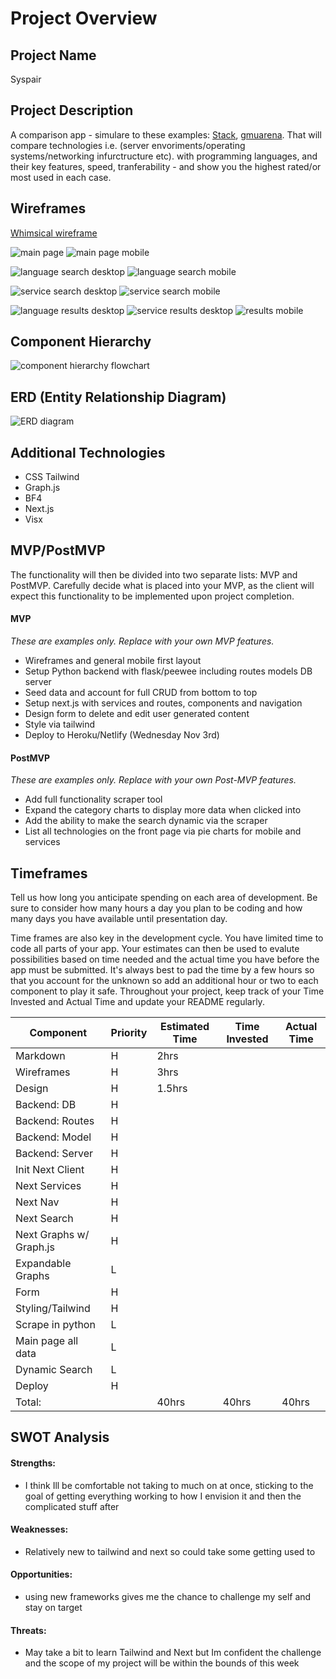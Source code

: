 # Project Overview

## Project Name

Syspair

## Project Description

A comparison app - simulare to these examples: [Stack](http://gpuboss.com/compare-gpus), [gmuarena](https://www.gsmarena.com/compare.php3). That will compare technologies i.e. (server envoriments/operating systems/networking infurctructure etc). with programming languages, and their key features, speed, tranferability - and show you the highest rated/or most used in each case.  

## Wireframes
[Whimsical wireframe](https://whimsical.com/syspair-wireframes-MMSPJScxKpcFVhLhnhasDr)

![main page](https://i.imgur.com/eZdfV2F.png?1)
![main page mobile](https://i.imgur.com/FGsKSQP.png)

![language search desktop](https://i.imgur.com/58Zawhl.png)
![language search mobile](https://i.imgur.com/WALGBzv.png)

![service search desktop](https://i.imgur.com/hL4iO91.png)
![service search mobile](https://i.imgur.com/5x1Lj3B.png)

![language results desktop](https://i.imgur.com/sbZnrtQ.png)
![service results desktop](https://i.imgur.com/Bx86YPR.png)
![results mobile](https://i.imgur.com/gGKi9i8.png)



## Component Hierarchy

![component hierarchy flowchart](https://i.imgur.com/NVZ1WPg.png)

## ERD (Entity Relationship Diagram)

![ERD diagram](blob:https://imgur.com/223172ad-3a6f-4913-8659-03e2d403cacc)

## Additional Technologies

- CSS Tailwind
- Graph.js
- BF4
- Next.js
- Visx

## MVP/PostMVP

The functionality will then be divided into two separate lists: MVP and PostMVP.  Carefully decide what is placed into your MVP, as the client will expect this functionality to be implemented upon project completion.  

#### MVP 
*These are examples only. Replace with your own MVP features.*

- Wireframes and general mobile first layout
- Setup Python backend with flask/peewee including routes models DB server
- Seed data and account for full CRUD from bottom to top
- Setup next.js with services and routes, components and navigation
- Design form to delete and edit user generated content
- Style via tailwind
- Deploy to Heroku/Netlify (Wednesday Nov 3rd)
#### PostMVP  
*These are examples only. Replace with your own Post-MVP features.*

- Add full functionality scraper tool
- Expand the category charts to display more data when clicked into
- Add the ability to make the search dynamic via the scraper 
- List all technologies on the front page via pie charts for mobile and services

## Timeframes

Tell us how long you anticipate spending on each area of development. Be sure to consider how many hours a day you plan to be coding and how many days you have available until presentation day.

Time frames are also key in the development cycle.  You have limited time to code all parts of your app.  Your estimates can then be used to evalute possibilities based on time needed and the actual time you have before the app must be submitted. It's always best to pad the time by a few hours so that you account for the unknown so add an additional hour or two to each component to play it safe. Throughout your project, keep track of your Time Invested and Actual Time and update your README regularly.

| Component               | Priority | Estimated Time | Time Invested | Actual Time |
|-------------------------|----------|----------------|---------------|-------------|
| Markdown                | H        | 2hrs           |               |             |
| Wireframes              | H        | 3hrs           |               |             |
| Design                  | H        | 1.5hrs         |               |             |
| Backend: DB             | H        |                |               |             |
| Backend: Routes         | H        |                |               |             |
| Backend: Model          | H        |                |               |             |
| Backend: Server         | H        |                |               |             |
| Init Next Client        | H        |                |               |             |
| Next Services           | H        |                |               |             |
| Next Nav                | H        |                |               |             |
| Next Search             | H        |                |               |             |
| Next Graphs w/ Graph.js | H        |                |               |             |
| Expandable Graphs       | L        |                |               |             |
| Form                    | H        |                |               |             |
| Styling/Tailwind        | H        |                |               |             |
| Scrape in python        | L        |                |               |             |
| Main page all data      | L        |                |               |             |
| Dynamic Search          | L        |                |               |             |
| Deploy                  | H        |                |               |             |
| Total:                  |          | 40hrs          | 40hrs         | 40hrs       |
## SWOT Analysis

#### Strengths:
- I think Ill be comfortable not taking to much on at once, sticking to the goal of getting everything working to how I envision it and then the complicated stuff after 

#### Weaknesses:
- Relatively new to tailwind and next so could take some getting used to 

#### Opportunities:
- using new frameworks gives me the chance to challenge my self and stay on target
#### Threats:
- May take a bit to learn Tailwind and Next but Im confident the challenge and the scope of my project will be within the bounds of this week